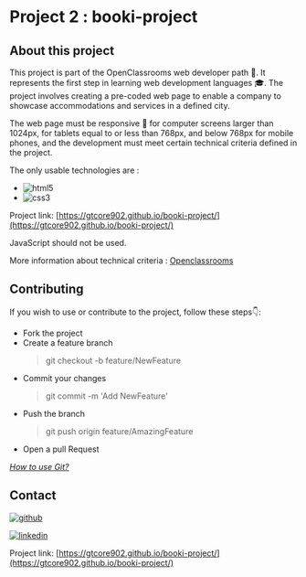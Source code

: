 # Project 2 : booki-project

## About this project
This project is part of the OpenClassrooms web developer path :rocket:. It represents the first step in learning web development languages :mortar_board:. The project involves creating a pre-coded web page to enable a company to showcase accommodations and services in a defined city.

The web page must be responsive :triangular_ruler: for computer screens larger than 1024px, for tablets equal to or less than 768px, and below 768px for mobile phones, and the development must meet certain technical criteria defined in the project.

The only usable technologies are : 
* ![html5](https://img.shields.io/badge/html5-%23E34F26.svg?style=for-the-badge&logo=html5&logoColor=white) 
* ![css3](https://img.shields.io/badge/css3-%231572B6.svg?style=for-the-badge&logo=css3&logoColor=white)

Project link: [https://gtcore902.github.io/booki-project/](https://gtcore902.github.io/booki-project/)

JavaScript should not be used.

More information about technical criteria : [Openclassrooms](https://openclassrooms.com/)

## Contributing
 If you wish to use or contribute to the project, follow these steps:point_down::
* Fork the project
* Create a feature branch 
  > git checkout -b feature/NewFeature
* Commit your changes
  > git commit -m 'Add NewFeature'
* Push the branch
  > git push origin feature/AmazingFeature
* Open a pull Request

_[How to use Git?](https://docs.github.com/fr/get-started/using-git/about-git)_

## Contact
[![github](https://img.shields.io/badge/GitHub-100000?style=for-the-badge&logo=github&logoColor=white)](https://github.com/gtcore902)

[![linkedin](https://img.shields.io/badge/LinkedIn-0077B5?style=for-the-badge&logo=linkedin&logoColor=white)](https://linkedin.com/in/ga%C3%ABtan-tremois-a956a91a3)

Project link: [https://gtcore902.github.io/booki-project/](https://gtcore902.github.io/booki-project/)